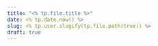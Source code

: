 ```yaml
---
title: "<% tp.file.title %>"
date: <% tp.date.now() %>
slug: <% tp.user.slugify(tp.file.path(true)) %>
draft: true
---
```



